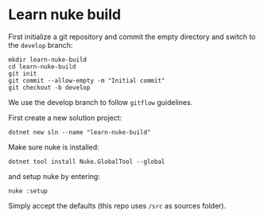 # Learn nuke build 

First initialize a git repository and commit the empty directory and switch to the `develop` branch: 
```
mkdir learn-nuke-build
cd learn-nuke-build
git init
git commit --allow-empty -m "Initial commit"
git checkout -b develop 
```
We use the develop branch to follow `gitflow` guidelines. 

First create a new solution project: 
```
dotnet new sln --name "learn-nuke-build"
```

Make sure nuke is installed: 
```
dotnet tool install Nuke.GlobalTool --global
```

and setup nuke by entering: 
```
nuke :setup
```
Simply accept the defaults (this repo uses `/src` as sources folder). 

